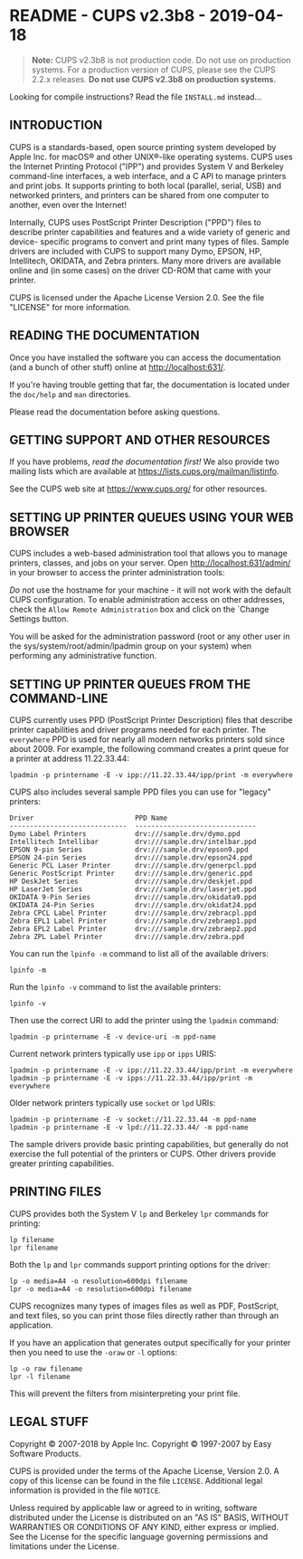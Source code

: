 README - CUPS v2.3b8 - 2019-04-18
=================================

> **Note:** CUPS v2.3b8 is not production code.  Do not use on production
> systems.  For a production version of CUPS, please see the CUPS 2.2.x
> releases.  **Do not use CUPS v2.3b8 on production systems.**


Looking for compile instructions?  Read the file `INSTALL.md` instead...


INTRODUCTION
------------


CUPS is a standards-based, open source printing system developed by Apple Inc.
for macOS® and other UNIX®-like operating systems.  CUPS uses the Internet
Printing Protocol ("IPP") and provides System V and Berkeley command-line
interfaces, a web interface, and a C API to manage printers and print jobs.  It
supports printing to both local (parallel, serial, USB) and networked printers,
and printers can be shared from one computer to another, even over the Internet!

Internally, CUPS uses PostScript Printer Description ("PPD") files to describe
printer capabilities and features and a wide variety of generic and device-
specific programs to convert and print many types of files.  Sample drivers are
included with CUPS to support many Dymo, EPSON, HP, Intellitech, OKIDATA, and
Zebra printers.  Many more drivers are available online and (in some cases) on
the driver CD-ROM that came with your printer.

CUPS is licensed under the Apache License Version 2.0.  See the file
"LICENSE" for more information.


READING THE DOCUMENTATION
-------------------------

Once you have installed the software you can access the documentation (and a
bunch of other stuff) online at <http://localhost:631/>.

If you're having trouble getting that far, the documentation is located under
the `doc/help` and `man` directories.

Please read the documentation before asking questions.


GETTING SUPPORT AND OTHER RESOURCES
-----------------------------------

If you have problems, *read the documentation first!*  We also provide two
mailing lists which are available at <https://lists.cups.org/mailman/listinfo>.

See the CUPS web site at <https://www.cups.org/> for other resources.


SETTING UP PRINTER QUEUES USING YOUR WEB BROWSER
------------------------------------------------

CUPS includes a web-based administration tool that allows you to manage
printers, classes, and jobs on your server.  Open <http://localhost:631/admin/>
in your browser to access the printer administration tools:

*Do not* use the hostname for your machine - it will not work with the default
CUPS configuration.  To enable administration access on other addresses, check
the `Allow Remote Administration` box and click on the `Change Settings button.

You will be asked for the administration password (root or any other user in the
sys/system/root/admin/lpadmin group on your system) when performing any
administrative function.


SETTING UP PRINTER QUEUES FROM THE COMMAND-LINE
-----------------------------------------------

CUPS currently uses PPD (PostScript Printer Description) files that describe
printer capabilities and driver programs needed for each printer.  The
`everywhere` PPD is used for nearly all modern networks printers sold since
about 2009.  For example, the following command creates a print queue for a
printer at address 11.22.33.44:

    lpadmin -p printername -E -v ipp://11.22.33.44/ipp/print -m everywhere

CUPS also includes several sample PPD files you can use for "legacy" printers:

    Driver                         PPD Name
    -----------------------------  ------------------------------
    Dymo Label Printers            drv:///sample.drv/dymo.ppd
    Intellitech Intellibar         drv:///sample.drv/intelbar.ppd
    EPSON 9-pin Series             drv:///sample.drv/epson9.ppd
    EPSON 24-pin Series            drv:///sample.drv/epson24.ppd
    Generic PCL Laser Printer      drv:///sample.drv/generpcl.ppd
    Generic PostScript Printer     drv:///sample.drv/generic.ppd
    HP DeskJet Series              drv:///sample.drv/deskjet.ppd
    HP LaserJet Series             drv:///sample.drv/laserjet.ppd
    OKIDATA 9-Pin Series           drv:///sample.drv/okidata9.ppd
    OKIDATA 24-Pin Series          drv:///sample.drv/okidat24.ppd
    Zebra CPCL Label Printer       drv:///sample.drv/zebracpl.ppd
    Zebra EPL1 Label Printer       drv:///sample.drv/zebraep1.ppd
    Zebra EPL2 Label Printer       drv:///sample.drv/zebraep2.ppd
    Zebra ZPL Label Printer        drv:///sample.drv/zebra.ppd

You can run the `lpinfo -m` command to list all of the available drivers:

    lpinfo -m

Run the `lpinfo -v` command to list the available printers:

    lpinfo -v

Then use the correct URI to add the printer using the `lpadmin` command:

    lpadmin -p printername -E -v device-uri -m ppd-name

Current network printers typically use `ipp` or `ipps` URIS:

    lpadmin -p printername -E -v ipp://11.22.33.44/ipp/print -m everywhere
    lpadmin -p printername -E -v ipps://11.22.33.44/ipp/print -m everywhere

Older network printers typically use `socket` or `lpd` URIs:

    lpadmin -p printername -E -v socket://11.22.33.44 -m ppd-name
    lpadmin -p printername -E -v lpd://11.22.33.44/ -m ppd-name

The sample drivers provide basic printing capabilities, but generally do not
exercise the full potential of the printers or CUPS.  Other drivers provide
greater printing capabilities.


PRINTING FILES
--------------

CUPS provides both the System V `lp` and Berkeley `lpr` commands for printing:

    lp filename
    lpr filename

Both the `lp` and `lpr` commands support printing options for the driver:

    lp -o media=A4 -o resolution=600dpi filename
    lpr -o media=A4 -o resolution=600dpi filename

CUPS recognizes many types of images files as well as PDF, PostScript, and text
files, so you can print those files directly rather than through an application.

If you have an application that generates output specifically for your printer
then you need to use the `-oraw` or `-l` options:

    lp -o raw filename
    lpr -l filename

This will prevent the filters from misinterpreting your print file.


LEGAL STUFF
-----------

Copyright © 2007-2018 by Apple Inc.
Copyright © 1997-2007 by Easy Software Products.

CUPS is provided under the terms of the Apache License, Version 2.0.  A copy of
this license can be found in the file `LICENSE`.  Additional legal information
is provided in the file `NOTICE`.

Unless required by applicable law or agreed to in writing, software distributed
under the License is distributed on an "AS IS" BASIS, WITHOUT WARRANTIES OR
CONDITIONS OF ANY KIND, either express or implied.  See the License for the
specific language governing permissions and limitations under the License.

